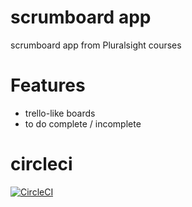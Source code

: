 # scrumboard app
scrumboard app from Pluralsight courses

# Features
- trello-like boards
- to do complete / incomplete 

# circleci
[![CircleCI](https://circleci.com/gh/delitamakanda/scrumy-app/tree/master.svg?style=svg)](https://circleci.com/gh/delitamakanda/scrumy-app/tree/master)
